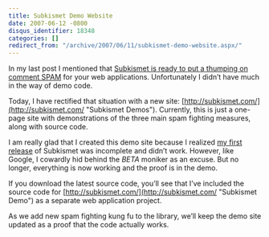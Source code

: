 ```yaml
---
title: Subkismet Demo Website
date: 2007-06-12 -0800
disqus_identifier: 18348
categories: []
redirect_from: "/archive/2007/06/11/subkismet-demo-website.aspx/"
---
```


In my last post I mentioned that [Subkismet is ready to put a thumping
on comment
SPAM](https://haacked.com/archive/2007/06/12/introducing-subkismet-the-cure-for-comment-spam.aspx "Subkismet - The Cure For Comment Spam")
for your web applications. Unfortunately I didn’t have much in the way
of demo code.

Today, I have rectified that situation with a new site:
[http://subkismet.com/](http://subkismet.com/ "Subkismet Demos").
Currently, this is just a one-page site with demonstrations of the three
main spam fighting measures, along with source code.

I am really glad that I created this demo site because I realized [my
first
release](http://www.codeplex.com/subkismet/Release/ProjectReleases.aspx?ReleaseId=4897 "First Release")
of Subkismet was incomplete and didn’t work. However, like Google, I
cowardly hid behind the *BETA* moniker as an excuse. But no longer,
everything is now working and the proof is in the demo.

If you download the latest source code, you’ll see that I’ve included
the source code for
[http://subkismet.com/](http://subkismet.com/ "Subkismet Demo") as a
separate web application project.

As we add new spam fighting kung fu to the library, we’ll keep the demo
site updated as a proof that the code actually works.

